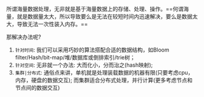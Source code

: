 所谓海量数据处理，无非就是基于海量数据上的存储、处理、操作。==何谓海量，就是数据量太大，所以导致要么是无法在较短时间内迅速解决，要么是数据太大，导致无法一次性装入内存。==

那解决办法呢?

1. `针对时间`: 我们可以采用巧妙的算法搭配合适的数据结构，如Bloom filter/Hash/bit-map/堆/数据库或倒排索引/trie树；
2. `针对空间`: 无非就一个办法: 大而化小，分而治之(hash映射);
3. `集群|分布式`: 通俗点来讲，单机就是处理装载数据的机器有限(只要考虑cpu，内存，硬盘的数据交互); 而集群适合分布式处理，并行计算(更多考虑节点和节点间的数据交互)